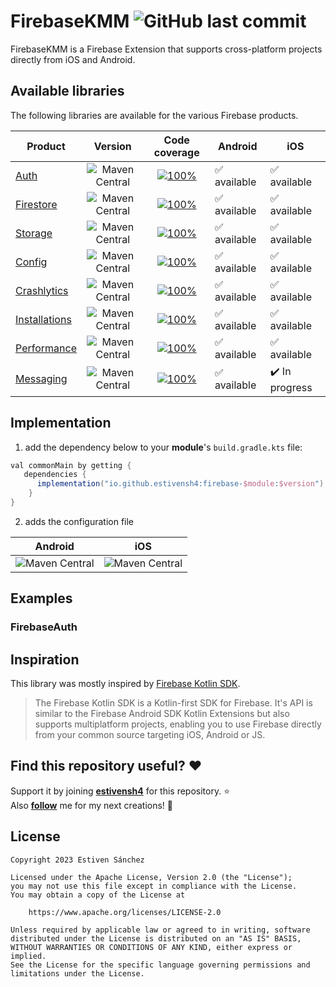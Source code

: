 <h1 align="left">FirebaseKMM <img alt="GitHub last commit" src="https://img.shields.io/github/last-commit/estivensh4/FirebaseKMM?style=flat-square"></h1>

FirebaseKMM is a Firebase Extension that supports cross-platform projects directly from iOS and Android.

## Available libraries

The following libraries are available for the various Firebase products.

| Product	                                                        |                                                               Version                                                                |                                                                                      Code coverage                                                                                      | Android     | iOS            |
|-----------------------------------------------------------------|:------------------------------------------------------------------------------------------------------------------------------------:|:---------------------------------------------------------------------------------------------------------------------------------------------------------------------------------------:|-------------|----------------|
| [Auth](https://firebase.google.com/docs/auth)                   |     <img alt="Maven Central" src="https://img.shields.io/maven-central/v/io.github.estivensh4/firebase-auth?versionPrefix=0.6">      |              [![100%](https://img.shields.io/badge/-0%25-lightgrey?style=flat-square)](/firebase-auth/src/commonMain/kotlin/com/estivensh4/firebase_auth/FirebaseAuth.kt)️              | ✅ available | ✅️ available   |
| [Firestore](https://firebase.google.com/docs/firestore)         |   <img alt="Maven Central" src="https://img.shields.io/maven-central/v/io.github.estivensh4/firebase-firestore?versionPrefix=0.6">   |       [![100%](https://img.shields.io/badge/-0%25-lightgrey?style=flat-square)](/firebase-firestore/src/commonMain/kotlin/com/estivensh4/firebase_firestore/FirebaseFirestore.kt)       | ✅ available | ✅️ available   |
| [Storage](https://firebase.google.com/docs/storage)             |    <img alt="Maven Central" src="https://img.shields.io/maven-central/v/io.github.estivensh4/firebase-storage?versionPrefix=0.6">    |          [![100%](https://img.shields.io/badge/-0%25-lightgrey?style=flat-square)](/firebase-storage/src/commonMain/kotlin/com/estivensh4/firebase_storage/FirebaseStorage.kt)          | ✅ available | ✅️ available   |
| [Config](https://firebase.google.com/docs/remote-config)        |    <img alt="Maven Central" src="https://img.shields.io/maven-central/v/io.github.estivensh4/firebase-config?versionPrefix=0.6">     |           [![100%](https://img.shields.io/badge/-0%25-lightgrey?style=flat-square)](/firebase-config/src/commonMain/kotlin/com/estivensh4/firebase_config/FirebaseConfig.kt)            | ✅ available | ✅️ available   |
| [Crashlytics](https://firebase.google.com/docs/crashlytics)     |  <img alt="Maven Central" src="https://img.shields.io/maven-central/v/io.github.estivensh4/firebase-crashlytics?versionPrefix=0.6">  |    [![100%](https://img.shields.io/badge/-0%25-lightgrey?style=flat-square)](/firebase-crashlytics/src/commonMain/kotlin/com/estivensh4/firebase_crashlytics/FirebaseCrashlytics.kt)    | ✅ available | ✅️ available   |
| [Installations](https://firebase.google.com/docs/installations) | <img alt="Maven Central" src="https://img.shields.io/maven-central/v/io.github.estivensh4/firebase-installations?versionPrefix=0.6"> | [![100%](https://img.shields.io/badge/-0%25-lightgrey?style=flat-square)](/firebase-installations/src/commonMain/kotlin/com/estivensh4/firebase_installations/FirebaseInstallations.kt) | ✅ available | ✅️ available   |
| [Performance](https://firebase.google.com/docs/perf-mon)        |  <img alt="Maven Central" src="https://img.shields.io/maven-central/v/io.github.estivensh4/firebase-performance?versionPrefix=0.6">  |    [![100%](https://img.shields.io/badge/-0%25-lightgrey?style=flat-square)](/firebase-performance/src/commonMain/kotlin/com/estivensh4/firebase_performance/FirebasePerformance.kt)    | ✅ available | ✅️ available   |
| [Messaging](https://firebase.google.com/docs/cloud-messaging)   |   <img alt="Maven Central" src="https://img.shields.io/maven-central/v/io.github.estivensh4/firebase-messaging?versionPrefix=0.6">   |       [![100%](https://img.shields.io/badge/-0%25-lightgrey?style=flat-square)](/firebase-messaging/src/commonMain/kotlin/com/estivensh4/firebase_messaging/FirebaseMessaging.kt)       | ✅ available | ✔️ In progress |

## Implementation

1. add the dependency below to your **module**'s `build.gradle.kts` file:

```gradle
val commonMain by getting {
   dependencies {
      implementation("io.github.estivensh4:firebase-$module:$version")
    }
}
```

2. adds the configuration file

|                                                             	 **Android**                                                              |                                                              **iOS**                                                               |
|:--------------------------------------------------------------------------------------------------------------------------------------:|:----------------------------------------------------------------------------------------------------------------------------------:|
| <img alt="Maven Central" src="https://github.com/estivensh4sh4/FirebaseKMM/blob/main/documentation/images/android-implementation.png"> | <img alt="Maven Central" src="https://github.com/estivensh4sh4/FirebaseKMM/blob/main/documentation/images/ios-implementation.png"> | 

## Examples
### FirebaseAuth


## Inspiration
This library was mostly inspired by [Firebase Kotlin SDK](https://github.com/GitLiveApp/firebase-kotlin-sdk).<br>

> The Firebase Kotlin SDK is a Kotlin-first SDK for Firebase. It's API is similar to the Firebase Android SDK Kotlin Extensions but also supports multiplatform projects, enabling you to use Firebase directly from your common source targeting iOS, Android or JS.

## Find this repository useful? :heart:

Support it by joining __[estivensh4](https://github.com/estivensh4sh4/FirebaseKMM)__ for this
repository. :star: <br>
Also __[follow](https://github.com/estivensh4sh4)__ me for my next creations! 🤩

## License

```
Copyright 2023 Estiven Sánchez
 
Licensed under the Apache License, Version 2.0 (the "License");
you may not use this file except in compliance with the License.
You may obtain a copy of the License at

    https://www.apache.org/licenses/LICENSE-2.0

Unless required by applicable law or agreed to in writing, software
distributed under the License is distributed on an "AS IS" BASIS,
WITHOUT WARRANTIES OR CONDITIONS OF ANY KIND, either express or implied.
See the License for the specific language governing permissions and
limitations under the License.
```